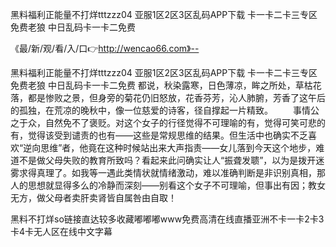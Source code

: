 黑料福利正能量不打烊tttzzz04
亚服1区2区3区乱码APP下载
卡一卡二卡三专区免费老狼
中日乱码卡一卡二免费


《最/新/观/看/入/口👉http://wencao66.com》--

黑料福利正能量不打烊tttzzz04
亚服1区2区3区乱码APP下载
卡一卡二卡三专区免费老狼
中日乱码卡一卡二免费
都说，秋染露寒，日色薄凉，眸之所处，草枯花落，都是惨败之景，但身旁的菊花仍旧怒放，花香芬芳，沁人肺腑，芳香了这午后的孤独，在荒凉的晚秋中，像一位慈爱的诗客，径自撑起一片精致。
　　事情公之于众，自然免不了褒贬。对这个女子的行径觉得不可理喻的有，觉得可笑可悲的有，觉得该受到谴责的也有——这些是常规思维的结果。但生活中也确实不乏喜欢“逆向思维”者，他竟在这种时候站出来大声指责——女儿落到今天这个地步，难道不是做父母失败的教育所致吗？看起来此问确实让人“振聋发聩”，以为是拨开迷雾求得真理了。如我等一遇此类情状就情绪激动，难以准确判断是非识别真相，那人的思想就显得多么的冷静而深刻——别看这个女子不可理喻，但事出有因；教女无方，做父母者卖肝卖肾皆自属咎由自取！





黑料不打烊so链接直达较多收藏嘟嘟嘟www免费高清在线直播亚洲不卡一卡2卡3卡4卡无人区在线中文字幕
